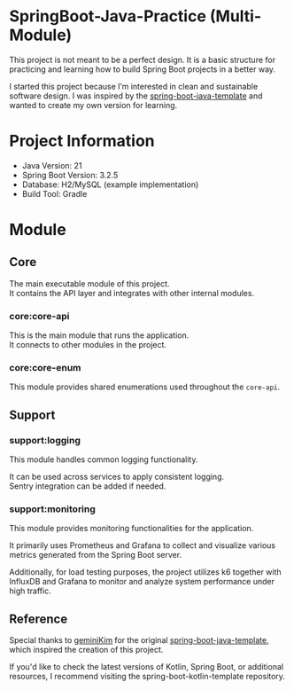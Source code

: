 # SpringBoot-Java-Practice (Multi-Module)

This project is not meant to be a perfect design.
It is a basic structure for practicing and learning how to build Spring Boot projects in a better way.

I started this project because I’m interested in clean and sustainable software design.
I was inspired by the [spring-boot-java-template](https://github.com/team-dodn/spring-boot-java-template) and wanted to create my own version for learning.


# Project Information

* Java Version: 21
* Spring Boot Version: 3.2.5
* Database: H2/MySQL (example implementation)
* Build Tool: Gradle


# Module

## Core

The main executable module of this project.  
It contains the API layer and integrates with other internal modules.

### core:core-api

This is the main module that runs the application.  
It connects to other modules in the project.

### core:core-enum

This module provides shared enumerations used throughout the `core-api`.


## Support

### support:logging

This module handles common logging functionality.  

It can be used across services to apply consistent logging.  
Sentry integration can be added if needed.

### support:monitoring

This module provides monitoring functionalities for the application.

It primarily uses Prometheus and Grafana to collect and visualize various metrics generated from the Spring Boot server.

Additionally, for load testing purposes, the project utilizes k6 together with InfluxDB and Grafana to monitor and analyze system performance under high traffic.

## Reference

Special thanks to [geminiKim](https://github.com/geminiKim) for the original [spring-boot-java-template](https://github.com/team-dodn/spring-boot-java-template), which inspired the creation of this project.

If you'd like to check the latest versions of Kotlin, Spring Boot, or additional resources, I recommend visiting the spring-boot-kotlin-template repository.
